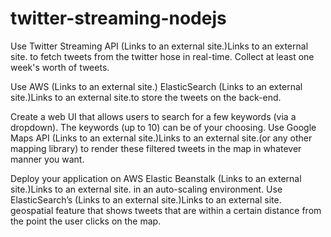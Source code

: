 twitter-streaming-nodejs
========================
Use Twitter Streaming API (Links to an external site.)Links to an external site. to fetch tweets from the twitter hose in real-time. Collect at least one week's worth of tweets. 

Use AWS (Links to an external site.) ElasticSearch  (Links to an external site.)Links to an external site.to store the tweets on the back-end.

Create a web UI that allows users to search for a few keywords (via a dropdown). The keywords (up to 10) can be of your choosing.
Use Google Maps API  (Links to an external site.)Links to an external site.(or any other mapping library) to render these filtered tweets in the map in whatever manner you want.

Deploy your application on AWS Elastic Beanstalk (Links to an external site.)Links to an external site. in an auto-scaling environment.
Use ElasticSearch’s (Links to an external site.)Links to an external site. geospatial feature that shows tweets that are within a certain distance from the point the user clicks on the map. 
